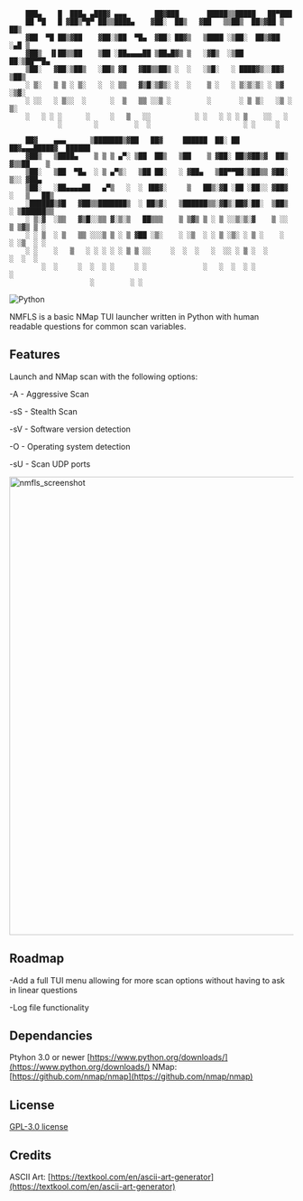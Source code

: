         ███▄    █  ███▄ ▄███▓ ▄▄▄       ██▓███       █████▒▒█████   ██▀███          
        ██ ▀█   █ ▓██▒▀█▀ ██▒▒████▄    ▓██░  ██▒   ▓██   ▒▒██▒  ██▒▓██ ▒ ██▒        
        ▓██  ▀█ ██▒▓██    ▓██░▒██  ▀█▄  ▓██░ ██▓▒   ▒████ ░▒██░  ██▒▓██ ░▄█ ▒        
        ▓██▒  ▐▌██▒▒██    ▒██ ░██▄▄▄▄██ ▒██▄█▓▒ ▒   ░▓█▒  ░▒██   ██░▒██▀▀█▄          
        ▒██░   ▓██░▒██▒   ░██▒ ▓█   ▓██▒▒██▒ ░  ░   ░▒█░   ░ ████▓▒░░██▓ ▒██▒        
        ░ ▒░   ▒ ▒ ░ ▒░   ░  ░ ▒▒   ▓▒█░▒▓▒░ ░  ░    ▒ ░   ░ ▒░▒░▒░ ░ ▒▓ ░▒▓░        
        ░ ░░   ░ ▒░░  ░      ░  ▒   ▒▒ ░░▒ ░         ░       ░ ▒ ▒░   ░▒ ░ ▒░        
        ░   ░ ░ ░      ░     ░   ▒   ░░           ░ ░   ░ ░ ░ ▒    ░░   ░         
                ░        ░         ░  ░                       ░ ░     ░             
                                                                                    
        ██▓    ▄▄▄      ▒███████▒▓██   ██▓     ██████  ██░ ██  ██▓▄▄▄█████▓  ██████ 
        ▓██▒   ▒████▄    ▒ ▒ ▒ ▄▀░ ▒██  ██▒   ▒██    ▒ ▓██░ ██▒▓██▒▓  ██▒ ▓▒▒██    ▒ 
        ▒██░   ▒██  ▀█▄  ░ ▒ ▄▀▒░   ▒██ ██░   ░ ▓██▄   ▒██▀▀██░▒██▒▒ ▓██░ ▒░░ ▓██▄   
        ▒██░   ░██▄▄▄▄██   ▄▀▒   ░  ░ ▐██▓░     ▒   ██▒░▓█ ░██ ░██░░ ▓██▓ ░   ▒   ██▒
        ░██████▒▓█   ▓██▒▒███████▒  ░ ██▒▓░   ▒██████▒▒░▓█▒░██▓░██░  ▒██▒ ░ ▒██████▒▒
        ░ ▒░▓  ░▒▒   ▓▒█░░▒▒ ▓░▒░▒   ██▒▒▒    ▒ ▒▓▒ ▒ ░ ▒ ░░▒░▒░▓    ▒ ░░   ▒ ▒▓▒ ▒ ░
        ░ ░ ▒  ░ ▒   ▒▒ ░░░▒ ▒ ░ ▒ ▓██ ░▒░    ░ ░▒  ░ ░ ▒ ░▒░ ░ ▒ ░    ░    ░ ░▒  ░ ░
        ░ ░    ░   ▒   ░ ░ ░ ░ ░ ▒ ▒ ░░     ░  ░  ░   ░  ░░ ░ ▒ ░  ░      ░  ░  ░  
            ░  ░     ░  ░  ░ ░     ░ ░              ░   ░  ░  ░ ░                 ░  
                        ░         ░ ░          
![Python](https://img.shields.io/badge/python-3670A0?style=for-the-badge&logo=python&logoColor=ffdd54)

NMFLS is a basic NMap TUI launcher written in Python with human readable questions for common scan variables.

## Features

Launch and NMap scan with the following options:

-A  - Aggressive Scan

-sS - Stealth Scan

-sV - Software version detection

-O  - Operating system detection

-sU - Scan UDP ports

<img width="758" height="812" alt="nmfls_screenshot" src="https://github.com/user-attachments/assets/910f168b-5f23-447c-8689-36842ae4db78" />


## Roadmap 
-Add a full TUI menu allowing for more scan options without having to ask in linear questions 

-Log file functionality

## Dependancies

Ptyhon 3.0 or newer [https://www.python.org/downloads/](https://www.python.org/downloads/)
NMap: [https://github.com/nmap/nmap](https://github.com/nmap/nmap)


## License

[GPL-3.0 license](https://www.gnu.org/licenses/gpl-3.0.en.html)

## Credits
ASCII Art: [https://textkool.com/en/ascii-art-generator](https://textkool.com/en/ascii-art-generator)
